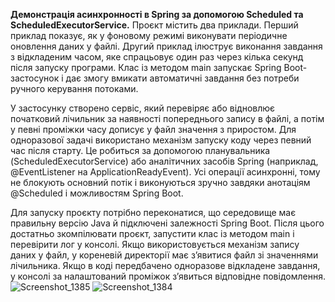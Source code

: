 **Демонстрація асинхронності в Spring за допомогою Scheduled та ScheduledExecutorService.**
Проєкт містить два приклади. Перший приклад показує, як у фоновому режимі виконувати періодичне оновлення даних у файлі. Другий приклад ілюструє виконання завдання з відкладеним часом, яке спрацьовує один раз через кілька секунд після запуску програми. Клас із методом main запускає Spring Boot-застосунок і дає змогу вмикати автоматичні завдання без потреби ручного керування потоками.

У застосунку створено сервіс, який перевіряє або відновлює початковий лічильник за наявності попереднього запису в файлі, а потім у певні проміжки часу дописує у файл значення з приростом. Для одноразової задачі використано механізм запуску коду через певний час після старту. Це робиться за допомогою планувальника (ScheduledExecutorService) або аналітичних засобів Spring (наприклад, @EventListener на ApplicationReadyEvent). Усі операції асинхронні, тому не блокують основний потік і виконуються зручно завдяки анотаціям @Scheduled і можливостям Spring Boot.

Для запуску проєкту потрібно переконатися, що середовище має правильну версію Java й підключені залежності Spring Boot. Після цього достатньо зкомпілювати проєкт, запустити клас із методом main і перевірити лог у консолі. Якщо використовується механізм запису даних у файл, у кореневій директорії має з’явитися файл зі значеннями лічильника. Якщо в коді передбачено одноразове відкладене завдання, у консолі за налаштований проміжок з’явиться відповідне повідомлення. 
![Screenshot_1385](https://github.com/user-attachments/assets/cf4b7863-14cb-4ec8-a749-f325c99c728a)
![Screenshot_1384](https://github.com/user-attachments/assets/d77edddd-2825-4809-bf0a-4614cf518041)
